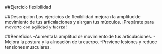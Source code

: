 ##Ejercicio flexibilidad
 
##Descripción
Los ejercicios de flexibilidad mejoran la amplitud de movimiento de tus articulaciones y alargan tus músculos. ¡Prepárate para moverte con agilidad y fuerza!
 
##Beneficios
-Aumenta la amplitud de movimiento de tus articulaciones.
-Mejora la postura y la alineación de tu cuerpo.
-Previene lesiones y reduce tensiones musculares.
